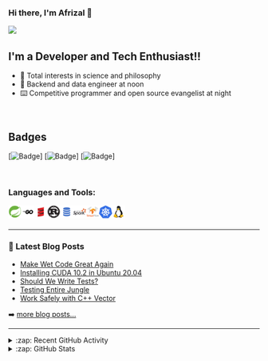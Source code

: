 ### Hi there, I'm Afrizal 👋
<img src="https://github.com/prafulla-codes/sorting-hat/blob/master/pics/ravenclaw_badge.gif" width="200px">

## I'm a Developer and Tech Enthusiast!!

- 🔭 Total interests in science and philosophy
- 🥅 Backend and data engineer at noon
- ⌨️ Competitive programmer and open source evangelist at night

<br />

## Badges
[![Badge](https://cp-logo.vercel.app/codeforces/afrizal?logo=true)]
[![Badge](https://cp-logo.vercel.app/atcoder/icalFikr?logo=true)]
[![Badge](https://cp-logo.vercel.app/topcoder/dago96?logo=true)]

<br />

### Languages and Tools:

<img align="left" alt="Java" width="26px" src="https://raw.githubusercontent.com/github/explore/80688e429a7d4ef2fca1e82350fe8e3517d3494d/topics/spring-boot/spring-boot.png" />
<img align="left" alt="Go" width="26px" src="https://raw.githubusercontent.com/github/explore/80688e429a7d4ef2fca1e82350fe8e3517d3494d/topics/go/go.png" />
<img align="left" alt="Scala" width="26px" src="https://raw.githubusercontent.com/github/explore/80688e429a7d4ef2fca1e82350fe8e3517d3494d/topics/scala/scala.png" />
<img align="left" alt="Rust" width="26px" src="https://raw.githubusercontent.com/github/explore/80688e429a7d4ef2fca1e82350fe8e3517d3494d/topics/rust/rust.png" />
<img align="left" alt="Big Data" width="26px" src="https://raw.githubusercontent.com/github/explore/80688e429a7d4ef2fca1e82350fe8e3517d3494d/topics/sql/sql.png" />
<img align="left" alt="Distributed Computing" width="26px" src="https://raw.githubusercontent.com/github/explore/6f5025830918df26b37d23b3ffffbc35725fe15f/topics/spark/spark.png" />
<img align="left" alt="Deep Learning" width="26px" src="https://raw.githubusercontent.com/github/explore/80688e429a7d4ef2fca1e82350fe8e3517d3494d/topics/tensorflow/tensorflow.png" />
<img align="left" alt="Kubernetes" width="26px" src="https://raw.githubusercontent.com/github/explore/80688e429a7d4ef2fca1e82350fe8e3517d3494d/topics/kubernetes/kubernetes.png" />
<img align="left" alt="Linux" width="26px" src="https://raw.githubusercontent.com/github/explore/80688e429a7d4ef2fca1e82350fe8e3517d3494d/topics/linux/linux.png" />

<br />
<br />

---

### 📕 Latest Blog Posts

<!-- BLOG-POST-LIST:START -->
- [Make Wet Code Great Again](https://koneko096.github.io/posts/wet-code/)
- [Installing CUDA 10.2 in Ubuntu 20.04](https://koneko096.github.io/posts/cuda-10/)
- [Should We Write Tests?](https://koneko096.github.io/posts/test/)
- [Testing Entire Jungle](https://koneko096.github.io/posts/jungle-test/)
- [Work Safely with C++ Vector](https://koneko096.github.io/posts/safe-vector/)
<!-- BLOG-POST-LIST:END -->

➡️ [more blog posts...](https://koneko096.github.io)

---

<details>
  <summary>:zap: Recent GitHub Activity</summary>
  
<!--START_SECTION:activity-->
1. 🗣 Commented on [#3284](https://github.com/zaproxy/zap-extensions/issues/3284) in [zaproxy/zap-extensions](https://github.com/zaproxy/zap-extensions)
2. 🎉 Merged PR [#20](https://github.com/koneko096/koneko096.github.io/pull/20) in [koneko096/koneko096.github.io](https://github.com/koneko096/koneko096.github.io)
3. 💪 Opened PR [#20](https://github.com/koneko096/koneko096.github.io/pull/20) in [koneko096/koneko096.github.io](https://github.com/koneko096/koneko096.github.io)
4. 🗣 Commented on [#3284](https://github.com/zaproxy/zap-extensions/issues/3284) in [zaproxy/zap-extensions](https://github.com/zaproxy/zap-extensions)
5. 🗣 Commented on [#4272](https://github.com/tektoncd/pipeline/issues/4272) in [tektoncd/pipeline](https://github.com/tektoncd/pipeline)
<!--END_SECTION:activity-->

</details>

<details>
  <summary>:zap: GitHub Stats</summary>

  <img align="left" alt="koneko096's GitHub Stats" src="https://github-readme-stats-koneko096.vercel.app/api?username=koneko096&show_icons=true&hide_border=true" />

</details>

[website]: https://koneko096.github.io
[linkedin]: https://linkedin.com/in/afrizalf
